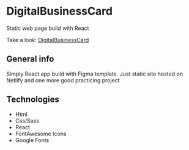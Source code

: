 # DigitalBusinessCard

Static web page build with React

Take a look: [DigitalBusinessCard](https://digitalbusinesscardreact.netlify.app/)

## General info

Simply React app build with Figma template. Just static site hosted on Netlify and one more good practicing project

## Technologies

* Html
* Css/Sass
* React
* FontAwesome Icons
* Google Fonts
